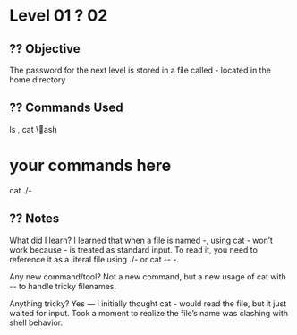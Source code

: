 # Level 01 ? 02

## ?? Objective

The password for the next level is stored in a file called - located in the home directory

## ?? Commands Used
ls , cat 
\\\ash
# your commands here
cat ./-



## ?? Notes

What did I learn?
I learned that when a file is named -, using cat - won’t work because - is treated as standard input. To read it, you need to reference it as a literal file using ./- or cat -- -.

Any new command/tool?
Not a new command, but a new usage of cat with -- to handle tricky filenames.

Anything tricky?
Yes — I initially thought cat - would read the file, but it just waited for input. Took a moment to realize the file’s name was clashing with shell behavior.

